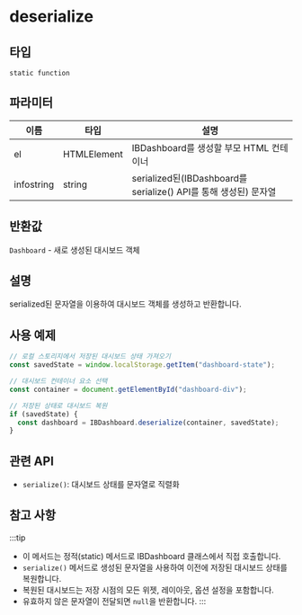 # deserialize

## 타입

`static function`

## 파라미터

| 이름       | 타입        | 설명                                                             |
| ---------- | ----------- | ---------------------------------------------------------------- |
| el         | HTMLElement | IBDashboard를 생성할 부모 HTML 컨테이너                          |
| infostring | string      | serialized된(IBDashboard를 serialize() API를 통해 생성된) 문자열 |

## 반환값

`Dashboard` - 새로 생성된 대시보드 객체

## 설명

serialized된 문자열을 이용하여 대시보드 객체를 생성하고 반환합니다.

## 사용 예제

```javascript
// 로컬 스토리지에서 저장된 대시보드 상태 가져오기
const savedState = window.localStorage.getItem("dashboard-state");

// 대시보드 컨테이너 요소 선택
const container = document.getElementById("dashboard-div");

// 저장된 상태로 대시보드 복원
if (savedState) {
  const dashboard = IBDashboard.deserialize(container, savedState);
}
```

## 관련 API

- `serialize()`: 대시보드 상태를 문자열로 직렬화

## 참고 사항
:::tip
- 이 메서드는 정적(static) 메서드로 IBDashboard 클래스에서 직접 호출합니다.
- `serialize()` 메서드로 생성된 문자열을 사용하여 이전에 저장된 대시보드 상태를 복원합니다.
- 복원된 대시보드는 저장 시점의 모든 위젯, 레이아웃, 옵션 설정을 포함합니다.
- 유효하지 않은 문자열이 전달되면 `null`을 반환합니다.
:::
